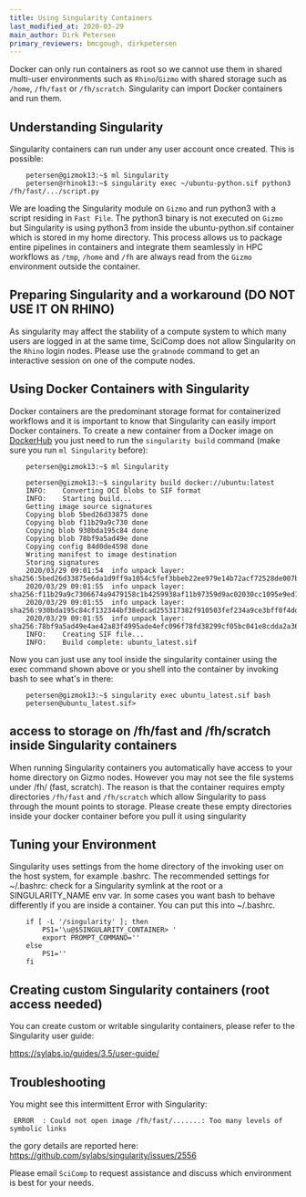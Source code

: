 ```yaml
---
title: Using Singularity Containers
last_modified_at: 2020-03-29
main_author: Dirk Petersen
primary_reviewers: bmcgough, dirkpetersen
---
```


Docker can only run containers as root so we cannot use them in shared multi-user environments such as `Rhino`/`Gizmo` with shared storage such as `/home`, `/fh/fast` or `/fh/scratch`. Singularity can import Docker containers and run them. 

## Understanding Singularity

Singularity containers can run under any user account once created. This is possible:

```
    petersen@gizmok13:~$ ml Singularity
    petersen@rhinok13:~$ singularity exec ~/ubuntu-python.sif python3 /fh/fast/.../script.py
```

We are loading the Singularity module on `Gizmo` and run python3 with a script residing in `Fast File`. The python3 binary is not executed on `Gizmo` but Singularity is using python3 from inside the ubuntu-python.sif container which is stored in my home directory. This process allows us to package entire pipelines in containers and integrate them seamlessly in HPC workflows as `/tmp`, `/home` and `/fh` are always read from the `Gizmo` environment outside the container.

## Preparing Singularity and a workaround (DO NOT USE IT ON RHINO)

As singularity may affect the stability of a compute system to which many users are logged in at the same time, SciComp does not allow Singularity on the `Rhino` login nodes. Please use the `grabnode` command to get an interactive session on one of the compute nodes. 

## Using Docker Containers with Singularity

Docker containers are the predominant storage format for containerized workflows and it is important to know that Singularity can easily import Docker containers. To create a new container from a Docker image on [DockerHub](https://hub.docker.com/) you just need to run the `singularity build` command (make sure you run `ml Singularity` before):

```
    petersen@gizmok13:~$ ml Singularity

    petersen@gizmok13:~$ singularity build docker://ubuntu:latest
    INFO:    Converting OCI blobs to SIF format
    INFO:    Starting build...
    Getting image source signatures
    Copying blob 5bed26d33875 done
    Copying blob f11b29a9c730 done
    Copying blob 930bda195c84 done
    Copying blob 78bf9a5ad49e done
    Copying config 84d0de4598 done
    Writing manifest to image destination
    Storing signatures
    2020/03/29 09:01:54  info unpack layer: sha256:5bed26d33875e6da1d9ff9a1054c5fef3bbeb22ee979e14b72acf72528de007b
    2020/03/29 09:01:55  info unpack layer: sha256:f11b29a9c7306674a9479158c1b4259938af11b97359d9ac02030cc1095e9ed1
    2020/03/29 09:01:55  info unpack layer: sha256:930bda195c84cf132344bf38edcad255317382f910503fef234a9ce3bff0f4dd
    2020/03/29 09:01:55  info unpack layer: sha256:78bf9a5ad49e4ae42a83f4995ade4efc096f78fd38299cf05bc041e8cdda2a36
    INFO:    Creating SIF file...
    INFO:    Build complete: ubuntu_latest.sif
```

Now you can just use any tool inside the singularity container using the exec command shown above or you shell into the container by invoking bash to see what's in there:

```
    petersen@gizmok13:~$ singularity exec ubuntu_latest.sif bash
    petersen@ubuntu_latest.sif> 
```

## access to storage on /fh/fast and /fh/scratch inside Singularity containers

When running Singularity containers you automatically have access to your home directory on Gizmo nodes. However you may not see the file systems under /fh/ (fast, scratch). The reason is that the container requires empty directories `/fh/fast` and `/fh/scratch` which allow Singularity to pass through the mount points to storage. Please create these empty directories inside your docker container before you pull it using singularity


## Tuning your Environment

Singularity uses settings from the home directory of the invoking user on the host system, for example .bashrc. The recommended settings for ~/.bashrc: check for a Singularity symlink at the root or a SINGULARITY_NAME env var. In some cases you want bash to behave differently if you are inside a container. You can put this into ~/.bashrc.

```
    if [ -L '/singularity' ]; then
        PS1='\u@$SINGULARITY_CONTAINER> '
        export PROMPT_COMMAND=''
    else
        PS1=''
    fi
```

## Creating custom Singularity containers (root access needed)

You can create custom or writable singularity containers, please refer to the Singularity user guide:

https://sylabs.io/guides/3.5/user-guide/

## Troubleshooting

You might see this intermittent Error with Singularity:
``` 
 ERROR  : Could not open image /fh/fast/.......: Too many levels of symbolic links
```

the gory details are reported here: 
https://github.com/sylabs/singularity/issues/2556


Please email `SciComp` to request assistance and discuss which environment is best for your needs.
